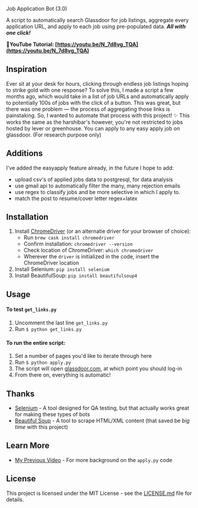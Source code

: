 Job Application Bot (3.0)

A script to automatically search Glassdoor for job listings, aggregate every application URL, and apply to each job using pre-populated data. ***All with one click!***


**📸YouTube Tutorial: [https://youtu.be/N_7d8vg_TQA](https://youtu.be/N_7d8vg_TQA)**

## Inspiration
Ever sit at your desk for hours, clicking through endless job listings hoping to strike gold with one response? To solve this, I made a script a few months ago, which would take in a list of job URLs and automatically apply to potentially 100s of jobs with the click of a button. This was great, but there was one problem — the process of aggregating those links is painstaking. So, I wanted to automate that process with this project! ✨
This works the same as the harshibar's however, you're not restricted to jobs hosted by lever or greenhouse. You can apply to any easy apply job on glassdoor. (For research purpose only)


## Additions
I've added the easyapply feature already, in the future I hope to add:
* upload csv's of applied jobs data to postgresql, for data analysis
* use gmail api to automatically filter the many, many rejection emails 
* use regex to classify jobs and be more selective in which I apply to.
* match the post to resume/cover letter regex+latex

## Installation
1. Install [ChromeDriver](https://sites.google.com/a/chromium.org/chromedriver/) (or an alternatie driver for your browser of choice):
   * Run `brew cask install chromedriver`
   * Confirm installation: `chromedriver --version`
   * Check location of ChromeDriver: `which chromedriver`
   * Wherever the `driver` is initialized in the code, insert the ChromeDriver location
2. Install Selenium: `pip install selenium`
3. Install BeautifulSoup: `pip install beautifulsoup4`

## Usage
#### To test `get_links.py`
1. Uncomment the last line `get_links.py`
2. Run `$ python get_links.py`

#### To run the entire script:
1. Set a number of pages you'd like to iterate through here
2. Run `$ python apply.py`
3. The script will open [glassdoor.com](https://www.glassdoor.com/index.htm), at which point you should log-in
4. From there on, everything is automatic!


## Thanks

* [Selenium](https://selenium-python.readthedocs.io/) - A tool designed for QA testing, but that actually works great for making these types of bots
* [Beautiful Soup](https://www.crummy.com/software/BeautifulSoup/doc) - A tool to scrape HTML/XML content (that saved be *big time* with this project)

## Learn More

* [My Previous Video](https://www.youtube.com/watch?v=nRmrEC5WnzY) - For more background on the `apply.py` code

## License

This project is licensed under the MIT License - see the [LICENSE.md](https://github.com/harshibar/5-python-projects/blob/master/LICENSE) file for details.
